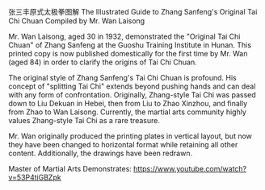张三丰原式太极拳图解
The Illustrated Guide to Zhang Sanfeng's Original Tai Chi Chuan
Compiled by Mr. Wan Laisong

Mr. Wan Laisong, aged 30 in 1932, demonstrated the "Original Tai Chi Chuan" of Zhang Sanfeng at the Guoshu Training Institute in Hunan. This printed copy is now published domestically for the first time by Mr. Wan (aged 84) in order to clarify the origins of Tai Chi Chuan.

The original style of Zhang Sanfeng's Tai Chi Chuan is profound. His concept of "splitting Tai Chi" extends beyond pushing hands and can deal with any form of confrontation. Originally, Zhang-style Tai Chi was passed down to Liu Dekuan in Hebei, then from Liu to Zhao Xinzhou, and finally from Zhao to Wan Laisong. Currently, the martial arts community highly values Zhang-style Tai Chi as a rare treasure.

Mr. Wan originally produced the printing plates in vertical layout, but now they have been changed to horizontal format while retaining all other content. Additionally, the drawings have been redrawn.

Master of Martial Arts Demonstrates: https://www.youtube.com/watch?v=53P4tiGBZpk

